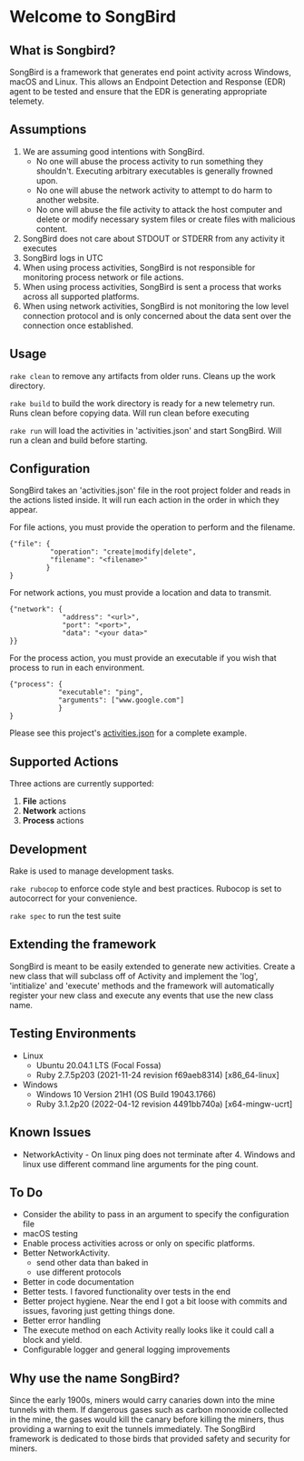 # Welcome to SongBird

## What is Songbird?

SongBird is a framework that generates end point activity across Windows, macOS and Linux. This allows an Endpoint Detection and Response (EDR) agent to be tested and ensure that the EDR is generating appropriate telemety. 

## Assumptions

1. We are assuming good intentions with SongBird. 
   * No one will abuse the process activity to run something they shouldn't. Executing arbitrary executables is generally frowned upon.
   * No one will abuse the network activity to attempt to do harm to another website.
   * No one will abuse the file activity to attack the host computer and delete or modify necessary system files or
create files with malicious content.
2. SongBird does not care about STDOUT or STDERR from any activity it executes
3. SongBird logs in UTC
4. When using process activities, SongBird is not responsible for monitoring process network
or file actions.
5. When using process activities, SongBird is sent a process that works across all supported platforms.
6. When using network activities, SongBird is not monitoring the low level connection protocol and
is only concerned about the data sent over the connection once established.


## Usage

`rake clean` to remove any artifacts from older runs. Cleans up the work directory.

`rake build` to build the work directory is ready for a new telemetry run. Runs clean before copying data. Will run clean
before executing

`rake run` will load the activities in 'activities.json' and start SongBird. Will run a clean
and build before starting.

## Configuration

SongBird takes an 'activities.json' file in the root project folder and reads in the actions
listed inside. It will run each action in the order in which they appear.

For file actions, you must provide the operation to perform and the filename. 
```
{"file": {
          "operation": "create|modify|delete",
          "filename": "<filename>"
         }
}
```

For network actions, you must provide a location and data to transmit.
```
{"network": {
             "address": "<url>",
             "port": "<port>",
             "data": "<your data>"
}}
```

For the process action, you must provide an executable if you wish
that process to run in each environment.
```
{"process": {
            "executable": "ping",
            "arguments": ["www.google.com"]
            }
}
```

Please see this project's [activities.json](activities.json) for a complete example.

## Supported Actions

Three actions are currently supported:
1. **File** actions
1. **Network** actions
1. **Process** actions

## Development

Rake is used to manage development tasks.

`rake rubocop` to enforce code style and best practices. Rubocop is set to autocorrect for your convenience.

`rake spec` to run the test suite 

## Extending the framework

SongBird is meant to be easily extended to generate new activities. Create a new class that will subclass off of Activity and implement the 'log', 'intitialize' and 'execute' methods and the framework will automatically register your new class and execute any events that use the new class name.

## Testing Environments

* Linux
  * Ubuntu 20.04.1 LTS (Focal Fossa)
  * Ruby 2.7.5p203 (2021-11-24 revision f69aeb8314) [x86_64-linux]
* Windows
  * Windows 10 Version 21H1 (OS Build 19043.1766)
  * Ruby 3.1.2p20 (2022-04-12 revision 4491bb740a) [x64-mingw-ucrt]

## Known Issues
* NetworkActivity - On linux ping does not terminate after 4. Windows and linux use different
  command line arguments for the ping count.

## To Do
* Consider the ability to pass in an argument to specify the configuration file
* macOS testing
* Enable process activities across or only on specific platforms.
* Better NetworkActivity. 
  * send other data than baked in
  * use different protocols
* Better in code documentation 
* Better tests. I favored functionality over tests in the end
* Better project hygiene. Near the end I got a bit loose with commits and issues,
favoring just getting things done.
* Better error handling
* The execute method on each Activity really looks like it could call a block and yield.
* Configurable logger and general logging improvements

## Why use the name SongBird?

Since the early 1900s, miners would carry canaries down into the mine tunnels with them. If dangerous gases such as carbon monoxide collected in the mine, the gases would kill the canary before killing the miners, thus providing a warning to exit the tunnels immediately. The SongBird framework is dedicated to those birds that provided safety and security for miners.
